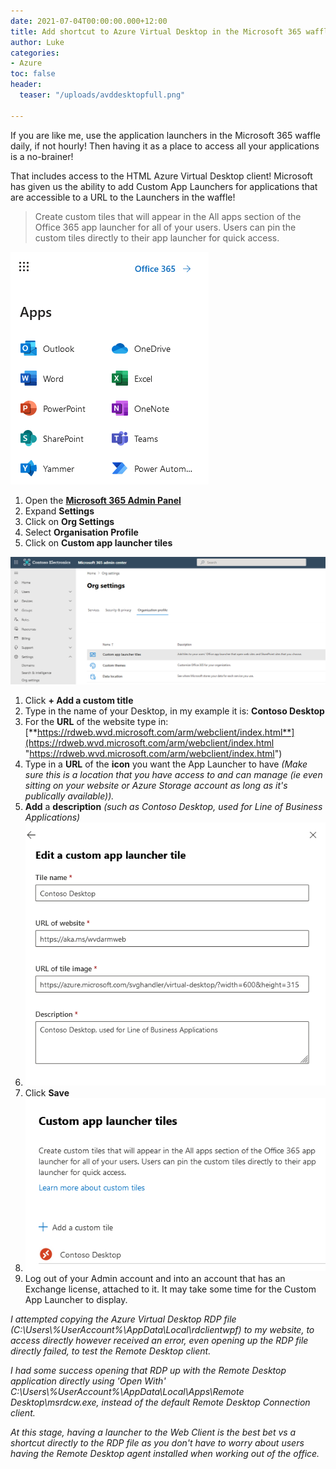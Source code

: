 ```yaml
---
date: 2021-07-04T00:00:00.000+12:00
title: Add shortcut to Azure Virtual Desktop in the Microsoft 365 waffle
author: Luke
categories:
- Azure
toc: false
header:
  teaser: "/uploads/avddesktopfull.png"

---
```

If you are like me, use the application launchers in the Microsoft 365 waffle daily, if not hourly! Then having it as a place to access all your applications is a no-brainer!

That includes access to the HTML Azure Virtual Desktop client! Microsoft has given us the ability to add Custom App Launchers for applications that are accessible to a URL to the Launchers in the waffle!

> Create custom tiles that will appear in the All apps section of the ‎Office 365‎ app launcher for all of your users. Users can pin the custom tiles directly to their app launcher for quick access.

![](/uploads/m365_waffle_default.png)

1. Open the [**Microsoft 365 Admin Panel**](https://admin.microsoft.com/#/homepage "M365 Admin")
2. Expand **Settings**
3. Click on **Org Settings**
4. Select **Organisation Profile**
5. Click on **Custom app launcher tiles**

![](/uploads/m365_customapplaunchertitle.png)

1. Click **+ Add a custom title**
2. Type in the name of your Desktop, in my example it is: **Contoso Desktop**
3. For the **URL** of the website type in: [**https://rdweb.wvd.microsoft.com/arm/webclient/index.html**](https://rdweb.wvd.microsoft.com/arm/webclient/index.html "https://rdweb.wvd.microsoft.com/arm/webclient/index.html")
4. Type in a **URL** of the **icon** you want the App Launcher to have _(Make sure this is a location that you have access to and can manage (ie even sitting on your website or Azure Storage account as long as it's publically available))._
5. **Add** a **description** _(such as Contoso Desktop, used for Line of Business Applications)_
6. ![](/uploads/m365_customapplaunchertitle1.png)
7. Click **Save**
8. ![](/uploads/m365_contosoapp.png)
9. Log out of your Admin account and into an account that has an Exchange license, attached to it. It may take some time for the Custom App Launcher to display.

_I attempted copying the Azure Virtual Desktop RDP file (C:\\Users\\%UserAccount%\\AppData\\Local\\rdclientwpf) to my website, to access directly however received an error, even opening up the RDP file directly failed, to test the Remote Desktop client._

_I had some success opening that RDP up with the Remote Desktop application directly using 'Open With' C:\\Users\\%UserAccount%\\AppData\\Local\\Apps\\Remote Desktop\\msrdcw.exe, instead of the default Remote Desktop Connection client._

_At this stage, having a launcher to the Web Client is the best bet vs a shortcut directly to the RDP file as you don't have to worry about users having the Remote Desktop agent installed when working out of the office._